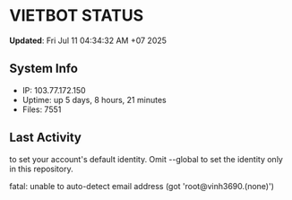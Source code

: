 # VIETBOT STATUS
**Updated**: Fri Jul 11 04:34:32 AM +07 2025

## System Info
- IP: 103.77.172.150
- Uptime: up 5 days, 8 hours, 21 minutes
- Files: 7551

## Last Activity

to set your account's default identity.
Omit --global to set the identity only in this repository.

fatal: unable to auto-detect email address (got 'root@vinh3690.(none)')
